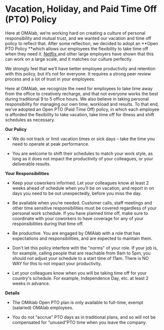 # Vacation, Holiday, and Paid Time Off (PTO) Policy

Here at OMAlab, we’re working hard on creating a culture of personal responsibility and mutual trust, and we wanted our vacation and time off policy to reflect that. After some reflection, we decided to adopt an **Open PTO Policy **which allows our employees the flexibility to take time off when they need it. [Netflix ](http://www.netflix.com/)and other large employers have shown that this can work on a large scale, and it matches our culture perfectly.

We strongly feel that we’ll have better employee productivity and retention with this policy, but it’s not for everyone. It requires a strong peer review process and a lot of trust in your employees.

Here at OMAlab, we recognize the need for employees to take time away from the office to creatively recharge, and that not everyone works the best during traditional 9 to 5 office hours. We also believe in taking personal responsibility for managing our own time, workload and results. To that end, we’ve adopted an Open PTO \(Paid Time Off\) policy, in which each employee is afforded the flexibility to take vacation, take time off for illness and shift schedules as necessary.

**Our Policy**

* We do not track or limit vacation times or sick days – take the time you need to operate at peak performance.

* You are welcome to shift their schedules to match your work style, as long as it does not impact the productivity of your colleagues, or your deliverable results. 


**Your Responsibilities**

* Keep your coworkers informed. Let your colleagues know at least 2 weeks ahead of schedule when you’ll be on vacation, and report in on days you need to be out unexpectedly, before you miss the day.

* Be available when you’re needed. Customer calls, staff meetings and other time sensitive responsibilities must be covered regardless of your personal work schedule. If you have planned time off, make sure to coordinate with your coworkers to have coverage for any of your responsibilities during that time off.

* Be productive. You are engaged by OMAlab with a role that has expectations and responsibilities, and are expected to maintain them.

* Don't let this policy interfere with the "norms" of your role. If your job is, for example, calling people that are reachable from 9am to 5pm, you should not adjust your schedule to a start time of 11am.  There is NO WAY for this to not impact your productivity. 
* Let your colleagues know when you will be taking time off for your country's schedule. For example, Independence Day, etc. at least 2 weeks in advance.


**Details**

* The OMAlab Open PTO plan is only available to full-time, exempt \(salaried\) OMAlab employees.

* You do not “accrue” PTO days as in traditional plans, and so will not be compensated for “unused”PTO time when you leave the company.


